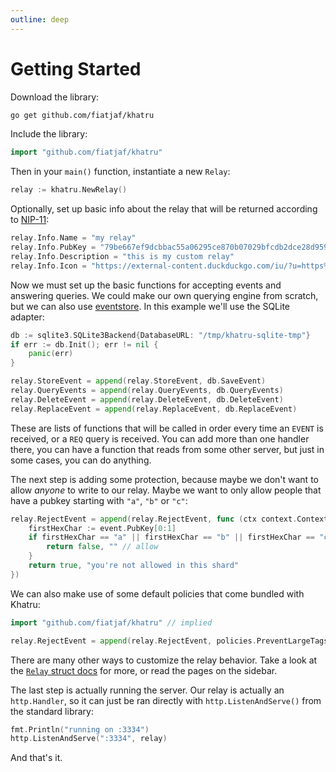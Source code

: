 ```yaml
---
outline: deep
---
```


# Getting Started

Download the library:

```bash
go get github.com/fiatjaf/khatru
```

Include the library:

```go
import "github.com/fiatjaf/khatru"
```

Then in your `main()` function, instantiate a new `Relay`:

```go
relay := khatru.NewRelay()
```

Optionally, set up basic info about the relay that will be returned according to [NIP-11](https://nips.nostr.com/11):

```go
relay.Info.Name = "my relay"
relay.Info.PubKey = "79be667ef9dcbbac55a06295ce870b07029bfcdb2dce28d959f2815b16f81798"
relay.Info.Description = "this is my custom relay"
relay.Info.Icon = "https://external-content.duckduckgo.com/iu/?u=https%3A%2F%2Fliquipedia.net%2Fcommons%2Fimages%2F3%2F35%2FSCProbe.jpg&f=1&nofb=1&ipt=0cbbfef25bce41da63d910e86c3c343e6c3b9d63194ca9755351bb7c2efa3359&ipo=images"
```

Now we must set up the basic functions for accepting events and answering queries. We could make our own querying engine from scratch, but we can also use [eventstore](https://github.com/fiatjaf/eventstore). In this example we'll use the SQLite adapter:

```go
db := sqlite3.SQLite3Backend{DatabaseURL: "/tmp/khatru-sqlite-tmp"}
if err := db.Init(); err != nil {
	panic(err)
}

relay.StoreEvent = append(relay.StoreEvent, db.SaveEvent)
relay.QueryEvents = append(relay.QueryEvents, db.QueryEvents)
relay.DeleteEvent = append(relay.DeleteEvent, db.DeleteEvent)
relay.ReplaceEvent = append(relay.ReplaceEvent, db.ReplaceEvent)
```

These are lists of functions that will be called in order every time an `EVENT` is received, or a `REQ` query is received. You can add more than one handler there, you can have a function that reads from some other server, but just in some cases, you can do anything.

The next step is adding some protection, because maybe we don't want to allow _anyone_ to write to our relay. Maybe we want to only allow people that have a pubkey starting with `"a"`, `"b"` or `"c"`:

```go
relay.RejectEvent = append(relay.RejectEvent, func (ctx context.Context, event *nostr.Event) (reject bool, msg string) {
	firstHexChar := event.PubKey[0:1]
	if firstHexChar == "a" || firstHexChar == "b" || firstHexChar == "c" {
		return false, "" // allow
	}
	return true, "you're not allowed in this shard"
})
```

We can also make use of some default policies that come bundled with Khatru:

```go
import "github.com/fiatjaf/khatru" // implied

relay.RejectEvent = append(relay.RejectEvent, policies.PreventLargeTags(120), policies.PreventTimestampsInThePast(time.Hour * 2), policies.PreventTimestampsInTheFuture(time.Minute * 30))
```

There are many other ways to customize the relay behavior. Take a look at the [`Relay` struct docs](https://pkg.go.dev/github.com/fiatjaf/khatru#Relay) for more, or read the pages on the sidebar.

The last step is actually running the server. Our relay is actually an `http.Handler`, so it can just be ran directly with `http.ListenAndServe()` from the standard library:

```go
fmt.Println("running on :3334")
http.ListenAndServe(":3334", relay)
```

And that's it.
